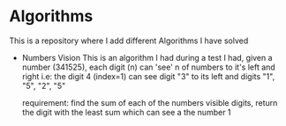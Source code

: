 # Algorithms 
This is a repository where I add different Algorithms I have solved 

- Numbers Vision
    This is an algorithm I had during a test I had,
    given a number (341525), each digit (n) can 'see' n of numbers to it's left and right
    i.e: the digit 4 (index=1) can see digit "3" to its left and digits "1", "5", "2", "5"

    requirement: find the sum of each of the numbers visible digits, return the digit with the least sum which can see a the number 1   